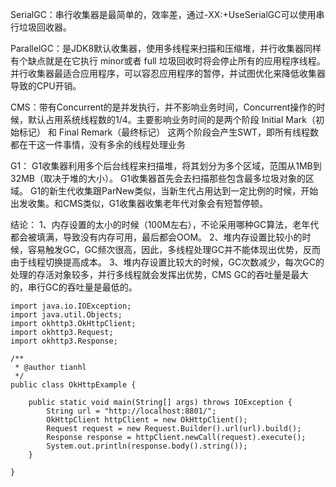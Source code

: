 SerialGC：串行收集器是最简单的，效率差，通过-XX:+UseSerialGC可以使用串行垃圾回收器。

ParallelGC：是JDK8默认收集器，使用多线程来扫描和压缩堆，并行收集器同样有个缺点就是在它执行 minor或者 full 垃圾回收时将会停止所有的应用程序线程。并行收集器最适合应用程序，可以容忍应用程序的暂停，并试图优化来降低收集器导致的CPU开销。

CMS：带有Concurrent的是并发执行，并不影响业务时间，Concurrent操作的时候，默认占用系统线程数的1/4。主要影响业务时间的是两个阶段 Initial Mark（初始标记） 和 Final Remark（最终标记） 这两个阶段会产生SWT，即所有线程数都在干这一件事情，没有多余的线程处理业务

G1： G1收集器利用多个后台线程来扫描堆，将其划分为多个区域，范围从1MB到32MB（取决于堆的大小）。 G1收集器首先会去扫描那些包含最多垃圾对象的区域。 G1的新生代收集跟ParNew类似，当新生代占用达到一定比例的时候，开始出发收集。和CMS类似，G1收集器收集老年代对象会有短暂停顿。


结论：
  1、内存设置的太小的时候（100M左右），不论采用哪种GC算法，老年代都会被填满，导致没有内存可用，最后都会OOM。
  2、堆内存设置比较小的时候，容易触发GC，GC频次很高，因此，多线程处理GC并不能体现出优势，反而由于线程切换提高成本。
  3、堆内存设置比较大的时候，GC次数减少，每次GC的处理的存活对象较多，并行多线程就会发挥出优势，CMS GC的吞吐量是最大的，串行GC的吞吐量是最低的。
  
~~~
import java.io.IOException;
import java.util.Objects;
import okhttp3.OkHttpClient;
import okhttp3.Request;
import okhttp3.Response;

/**
 * @author tianhl
 */
public class OkHttpExample {

    public static void main(String[] args) throws IOException {
        String url = "http://localhost:8801/";
        OkHttpClient httpClient = new OkHttpClient();
        Request request = new Request.Builder().url(url).build();
        Response response = httpClient.newCall(request).execute();
        System.out.println(response.body().string());
    }

}
~~~
